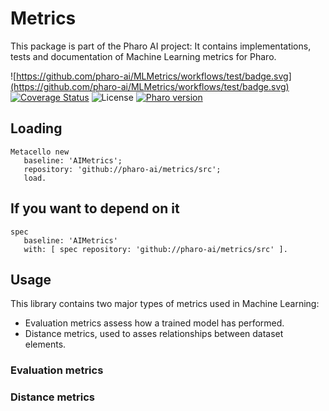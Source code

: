 # Metrics

This package is part of the Pharo AI project: It contains implementations, tests and documentation of Machine Learning metrics for Pharo.

![https://github.com/pharo-ai/MLMetrics/workflows/test/badge.svg](https://github.com/pharo-ai/MLMetrics/workflows/test/badge.svg)
[![Coverage Status](https://coveralls.io/repos/github//pharo-ai/MLMetrics/badge.svg?branch=main)](https://coveralls.io/github/pharo-ai/MLMetrics?branch=main)
![License](https://img.shields.io/badge/license-MIT-blue.svg)
[![Pharo version](https://img.shields.io/badge/Pharo-8.0-%23aac9ff.svg)](https://pharo.org/download)

## Loading

```smalltalk
Metacello new
   baseline: 'AIMetrics';
   repository: 'github://pharo-ai/metrics/src';
   load.
```

## If you want to depend on it

```smalltalk
spec 
   baseline: 'AIMetrics' 
   with: [ spec repository: 'github://pharo-ai/metrics/src' ].
```

## Usage

This library contains two major types of metrics used in Machine Learning:

  - Evaluation metrics assess how a trained model has performed.
  - Distance metrics, used to asses relationships between dataset elements.

### Evaluation metrics


### Distance metrics



 
